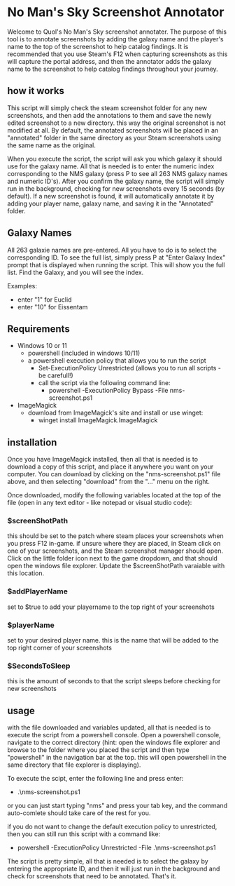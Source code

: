 # No Man's Sky Screenshot Annotator

Welcome to Quol's No Man's Sky screenshot annotater. 
The purpose of this tool is to annotate screenshots by adding the galaxy name and the player's name to the top of the screenshot to help catalog findings. It is recommended that you use Steam's F12 when capturing screenshots as this will capture the portal address, and then the annotator adds the galaxy name to the screenshot to help catalog findings throughout your journey.

## how it works

This script will simply check the steam screenshot folder for any new screenshots, and then add the annotations to them and save the newly edited screenshot to a new directory. this way the original screenshot is not modified at all. By default, the annotated screenshots will be placed in an "annotated" folder in the same directory as your Steam screenshots using the same name as the original.

When you execute the script, the script will ask you which galaxy it should use for the galaxy name. All that is needed is to enter the numeric index corresponding to the NMS galaxy (press P to see all 263 NMS galaxy names and numeric ID's). After you confirm the galaxy name, the script will simply run in the background, checking for new screenshots every 15 seconds (by default). If a new screenshot is found, it will automatically annotate it by adding your player name, galaxy name, and saving it in the "Annotated" folder.

## Galaxy Names
All 263 galaxie names are pre-entered. All you have to do is to select the corresponding ID. To see the full list, simply press P at "Enter Galaxy Index" prompt that is displayed when running the script. This will show you the full list. Find the Galaxy, and you will see the index. 

Examples:
* enter "1" for Euclid
* enter  "10" for Eissentam

## Requirements

* Windows 10 or 11
    * powershell (included in windows 10/11)
    * a powershell execution policy that allows you to run the script
        * Set-ExecutionPolicy Unrestricted (allows you to run all scripts - be carefull!)
        * call the script via the following command line:
            * powershell -ExecutionPolicy Bypass -File nms-screenshot.ps1
* ImageMagick
    * download from ImageMagick's site and install or use winget:
        * winget install ImageMagick.ImageMagick


## installation

Once you have ImageMagick installed, then all that is needed is to download a copy of this script, and place it anywhere you want on your computer. You can download by clicking on the "nms-screenshot.ps1" file above, and then selecting "download" from the "..." menu on the right.

Once downloaded, modify the following variables located at the top of the file (open in any text editor - like notepad or visual studio code):

### $screenShotPath
this should be set to the patch where steam places your screenshots when you press F12 in-game. if unsure where they are placed, in Steam click on one of your screenshots, and the Steam screenshot manager should open. Click on the little folder icon next to the game dropdown, and that should open the windows file explorer. Update the $screenShotPath varaiable with this location.

### $addPlayerName
set to $true to add your playername to the top right of your screenshots

### $playerName
set to your desired player name. this is the name that will be added to the top right corner of your screenshots

### $SecondsToSleep
this is the amount of seconds to that the script sleeps before checking for new screenshots

## usage

with the file downloaded and variables updated, all that is needed is to execute the script from a powershell console. Open a powershell console, navigate to the correct directory (hint: open the windows file explorer and browse to the folder where you placed the script and then type "powershell" in the navigation bar at the top. this will open powershell in the same directory that file explorer is displaying).

To execute the scipt, enter the following line and press enter:

* .\nms-screenshot.ps1

or you can just start typing "nms" and press your tab key, and the command auto-comlete should take care of the rest for you.

if you do not want to change the default execution policy to unrestricted, then you can still run this script with a command like:

* powershell -ExecutionPolicy Unrestricted -File .\nms-screenshot.ps1

The script is pretty simple, all that is needed is to select the galaxy by entering the appropriate ID, and then it will just run in the background and check for screenshots that need to be annotated. That's it.